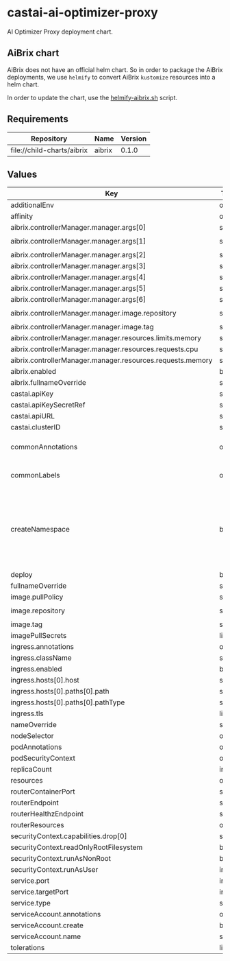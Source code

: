 # castai-ai-optimizer-proxy

AI Optimizer Proxy deployment chart.

## AiBrix chart

AiBrix does not have an official helm chart. So in order to package the AiBrix deployments, we use `helmify` to
convert AiBrix `kustomize` resources into a helm chart.

In order to update the chart, use the [helmify-aibrix.sh](./helmify-aibrix.sh) script.

## Requirements

| Repository | Name | Version |
|------------|------|---------|
| file://child-charts/aibrix | aibrix | 0.1.0 |

## Values

| Key | Type | Default | Description |
|-----|------|---------|-------------|
| additionalEnv | object | `{}` |  |
| affinity | object | `{}` |  |
| aibrix.controllerManager.manager.args[0] | string | `"--leader-elect"` |  |
| aibrix.controllerManager.manager.args[1] | string | `"--leader-election-id=castai-aibrix-pod-autoscaler-controller"` |  |
| aibrix.controllerManager.manager.args[2] | string | `"--health-probe-bind-address=:8081"` |  |
| aibrix.controllerManager.manager.args[3] | string | `"--metrics-bind-address=0"` |  |
| aibrix.controllerManager.manager.args[4] | string | `"--controllers=pod-autoscaler-controller"` |  |
| aibrix.controllerManager.manager.args[5] | string | `"--disable-webhook"` |  |
| aibrix.controllerManager.manager.args[6] | string | `"--leader-election-namespace=castai-agent"` |  |
| aibrix.controllerManager.manager.image.repository | string | `"us-docker.pkg.dev/castai-hub/library/aibrix/controller-manager"` |  |
| aibrix.controllerManager.manager.image.tag | string | `"0ca6da25cc3915015fbfd756637a22341d62b50f"` |  |
| aibrix.controllerManager.manager.resources.limits.memory | string | `"64Mi"` |  |
| aibrix.controllerManager.manager.resources.requests.cpu | string | `"10m"` |  |
| aibrix.controllerManager.manager.resources.requests.memory | string | `"64Mi"` |  |
| aibrix.enabled | bool | `true` |  |
| aibrix.fullnameOverride | string | `"castai-aibrix"` |  |
| castai.apiKey | string | `""` |  |
| castai.apiKeySecretRef | string | `""` |  |
| castai.apiURL | string | `"https://api.cast.ai"` |  |
| castai.clusterID | string | `""` |  |
| commonAnnotations | object | `{}` | Annotations to add to all resources. |
| commonLabels | object | `{}` | Labels to add to all resources. |
| createNamespace | bool | `false` | By default castai-llms namespace is expected to be created explicitly during onboarding. |
| deploy | bool | `true` |  |
| fullnameOverride | string | `""` |  |
| image.pullPolicy | string | `"IfNotPresent"` |  |
| image.repository | string | `"us-docker.pkg.dev/castai-hub/library/ai-optimizer-proxy"` |  |
| image.tag | string | `""` |  |
| imagePullSecrets | list | `[]` |  |
| ingress.annotations | object | `{}` |  |
| ingress.className | string | `""` |  |
| ingress.enabled | bool | `false` |  |
| ingress.hosts[0].host | string | `"chart-example.local"` |  |
| ingress.hosts[0].paths[0].path | string | `"/"` |  |
| ingress.hosts[0].paths[0].pathType | string | `"ImplementationSpecific"` |  |
| ingress.tls | list | `[]` |  |
| nameOverride | string | `""` |  |
| nodeSelector | object | `{}` |  |
| podAnnotations | object | `{}` |  |
| podSecurityContext | object | `{}` |  |
| replicaCount | int | `1` |  |
| resources | object | `{}` |  |
| routerContainerPort | string | `"10000"` |  |
| routerEndpoint | string | `"http://localhost:10000/v1/chat/completions"` |  |
| routerHealthzEndpoint | string | `"http://localhost:10000/healthz"` |  |
| routerResources | object | `{}` |  |
| securityContext.capabilities.drop[0] | string | `"ALL"` |  |
| securityContext.readOnlyRootFilesystem | bool | `true` |  |
| securityContext.runAsNonRoot | bool | `true` |  |
| securityContext.runAsUser | int | `1000` |  |
| service.port | int | `443` |  |
| service.targetPort | int | `8080` |  |
| service.type | string | `"ClusterIP"` |  |
| serviceAccount.annotations | object | `{}` |  |
| serviceAccount.create | bool | `true` |  |
| serviceAccount.name | string | `""` |  |
| tolerations | list | `[]` |  |